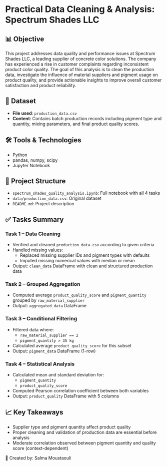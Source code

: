 # Practical Data Cleaning & Analysis: Spectrum Shades LLC

## 📊 Objective
This project addresses data quality and performance issues at Spectrum Shades LLC, a leading supplier of concrete color solutions. The company has experienced a rise in customer complaints regarding inconsistent product color quality. The goal of this analysis is to clean the production data, investigate the influence of material suppliers and pigment usage on product quality, and provide actionable insights to improve overall customer satisfaction and product reliability.

## 🧪 Dataset
- **File used**: `production_data.csv`
- **Content**: Contains batch production records including pigment type and quantity, mixing parameters, and final product quality scores.

## 🛠️ Tools & Technologies
- Python
- pandas, numpy, scipy
- Jupyter Notebook

## 📂 Project Structure
- `spectrum_shades_quality_analysis.ipynb`: Full notebook with all 4 tasks
- `data/production_data.csv`: Original dataset
- `README.md`: Project description

## ✅ Tasks Summary

### Task 1 – Data Cleaning
- Verified and cleaned `production_data.csv` according to given criteria
- Handled missing values:
  - Replaced missing supplier IDs and pigment types with defaults
  - Imputed missing numerical values with median or mean
- Output: `clean_data` DataFrame with clean and structured production data

### Task 2 – Grouped Aggregation
- Computed average `product_quality_score` and `pigment_quantity` grouped by `raw_material_supplier`
- Output: `aggregated_data` DataFrame

### Task 3 – Conditional Filtering
- Filtered data where:
  - `raw_material_supplier == 2`
  - `pigment_quantity > 35 kg`
- Calculated average `product_quality_score` for this subset
- Output: `pigment_data` DataFrame (1-row)

### Task 4 – Statistical Analysis
- Calculated mean and standard deviation for:
  - `pigment_quantity`
  - `product_quality_score`
- Computed Pearson correlation coefficient between both variables
- Output: `product_quality` DataFrame with 5 columns

## 📈 Key Takeaways
- Supplier type and pigment quantity affect product quality
- Proper cleaning and validation of production data are essential before analysis
- Moderate correlation observed between pigment quantity and quality score (context-dependent)


👤 Created by: Salma Moustaouli  

